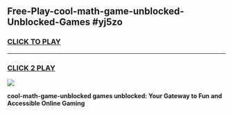 
## Free-Play-cool-math-game-unblocked-Unblocked-Games #yj5zo
<h3>
<a href="https://news.freeplayer.one?title=cool-math-game-unblocked&ref=8M">CLICK TO PLAY</a></h3>
<hr>

<h3>
<a href="https://news.freeplayer.one?title=cool-math-game-unblocked&ref=8M">CLICK 2 PLAY</a>
  
</h3>

<a href="https://news.freeplayer.one?title=cool-math-game-unblocked&ref=8M"><img src="https://clearcache.store/games.png"></a>


**cool-math-game-unblocked games unblocked: Your Gateway to Fun and Accessible Online Gaming**
